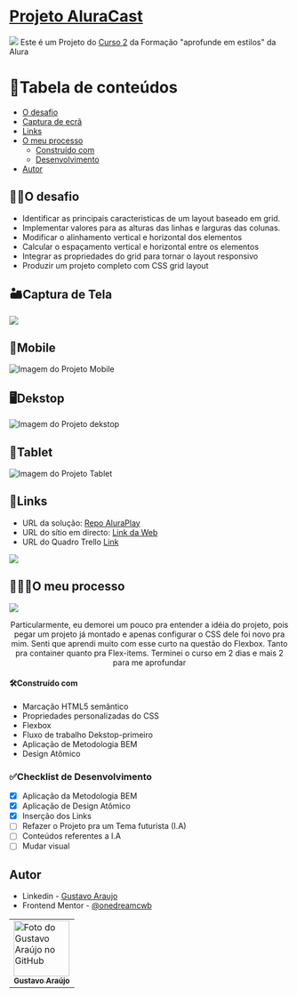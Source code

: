 # <a href="#">Projeto AluraCast</a>
<img src="https://media.discordapp.net/attachments/1044972183870525540/1102647415615520861/image.png">
Este é um Projeto do <a href="https://cursos.alura.com.br/course/css-construindo-layouts-grid">Curso 2</a> da Formação "aprofunde em estilos" da Alura

# 🧠Tabela de conteúdos

  - [O desafio](#o-desafio)
  - [Captura de ecrã](#captura-de-tela)
  - [Links](#links)
- [O meu processo](o-meu-processo)
  - [Construído com](#construído-com)
  - [Desenvolvimento](#checklist-de-desenvolvimento)
- [Autor](#autor)

## 🐱‍🏍O desafio



- Identificar as principais caracteristicas de um layout baseado em grid.
- Implementar valores para as alturas das linhas e larguras das colunas.
- Modificar o alinhamento vertical e horizontal dos elementos
- Calcular o espaçamento vertical e horizontal entre os elementos
- Integrar as propriedades do grid para tornar o layout responsivo
- Produzir um projeto completo com CSS grid layout


## 🏜Captura de Tela

![](./assets/images/dekstop.png)

## 📱Mobile
![Imagem do Projeto Mobile](https://media.discordapp.net/attachments/1044972183870525540/1102647152318087279/Mobile.png?width=162&height=638)

## 🖥Dekstop
![Imagem do Projeto dekstop](https://media.discordapp.net/attachments/1044972183870525540/1102647152636870706/Tablet.png?width=437&height=640)

## 🔳Tablet
![Imagem do Projeto Tablet](https://media.discordapp.net/attachments/1044972183870525540/1102647151579906150/Dekstop.png?width=652&height=640)

## 🔗Links
- URL da solução: [Repo AluraPlay](https://github.com/onedreamcwb/AluraPlay)
- URL do sítio em directo: [Link da Web](https://your-live-site-url.com)
- URL do Quadro Trello [Link](https://trello.com/c/Dy86YQLA)

![](./assets/images/mobile.png)

## 🙋🏼‍♂️O meu processo

<img align="center" src="https://media.discordapp.net/attachments/1044972183870525540/1095726422221406378/image.png?width=960&height=547">
<p align="center"> Particularmente, eu demorei um pouco pra entender a idéia do projeto, pois pegar um projeto já montado e apenas configurar o CSS dele foi novo pra mim. Senti que aprendi muito com esse curto na questão do Flexbox. Tanto pra container quanto pra Flex-items. Terminei o curso em 2 dias e mais 2 para me aprofundar</p>


#### 🛠Construído com

- Marcação HTML5 semântico
- Propriedades personalizadas do CSS
- Flexbox
- Fluxo de trabalho Dekstop-primeiro
- Aplicação de Metodologia BEM
- Design Atômico

### ✅Checklist de Desenvolvimento

- [x] Aplicação da Metodologia BEM
- [x] Aplicação de Design Atômico
- [x] Inserção dos Links
- [ ] Refazer o Projeto pra um Tema futurista (I.A)
- [ ] Conteúdos referentes a I.A
- [ ] Mudar visual

## Autor

- Linkedin - [Gustavo Araujo](https://www.linkedin.com/in/ga20222/)
- Frontend Mentor - [@onedreamcwb](https://www.frontendmentor.io/profile/onedreamcwb)

<table>
  <tr>
    <td>
      <a href="https://github.com/onedreamcwb">
        <img src="https://media.discordapp.net/attachments/1044972183870525540/1093833106970132550/gu.jpg?width=478&height=640" width="100px;" alt="Foto do Gustavo Araújo no GitHub"/><br>
        <sub>
          <b>Gustavo Araújo</b>
        </sub>
      </a>
    </td>
  </tr>
</table>
